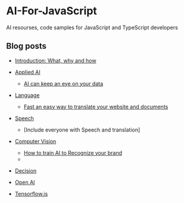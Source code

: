 # AI-For-JavaScript
AI resourses, code samples for JavaScript and TypeScript developers

## Blog posts
  - [Introduction: What, why and how]()
  - [Applied AI]()
    - [AI can keep an eye on your data]()
  - [Language]()
    - [Fast an easy way to translate your website and documents]()   
  - [Speech]()
    - [Include everyone with Speech and translation]
  - [Computer Vision]()
    - [How to train AI to Recognize your brand]()
    - 
  
  - [Decision]()
  - [Open AI]()
  - [Tensorflow.js]()
